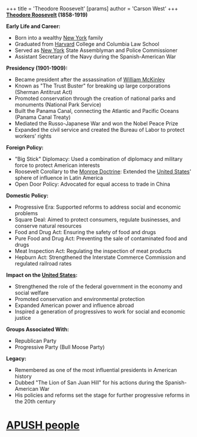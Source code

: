 +++
 title = 'Theodore Roosevelt'
[params]
	author = 'Carson West'
+++
**[Theodore Roosevelt](./../theodore-roosevelt/) (1858-1919)**

**Early Life and Career:**
* Born into a wealthy [New York](./../new-york/) family
* Graduated from [Harvard](./../harvard/) College and Columbia Law School
* Served as [New York](./../new-york/) State Assemblyman and Police Commissioner
* Assistant Secretary of the Navy during the Spanish-American War

**Presidency (1901-1909):**
* Became president after the assassination of [William McKinley](./../william-mckinley/)
* Known as "The Trust Buster" for breaking up large corporations (Sherman Antitrust Act)
* Promoted conservation through the creation of national parks and monuments (National Park Service)
* Built the Panama Canal, connecting the Atlantic and Pacific Oceans (Panama Canal Treaty)
* Mediated the Russo-Japanese War and won the Nobel Peace Prize
* Expanded the civil service and created the Bureau of Labor to protect workers' rights

**Foreign Policy:**
* "Big Stick" Diplomacy: Used a combination of diplomacy and military force to protect American interests
* Roosevelt Corollary to the [Monroe Doctrine](./../monroe-doctrine/): Extended the [United States](./../united-states/)' sphere of influence in Latin America
* Open Door Policy: Advocated for equal access to trade in China

**Domestic Policy:**
* Progressive Era: Supported reforms to address social and economic problems
* Square Deal: Aimed to protect consumers, regulate businesses, and conserve natural resources
* Food and Drug Act: Ensuring the safety of food and drugs
* Pure Food and Drug Act: Preventing the sale of contaminated food and drugs
* Meat Inspection Act: Regulating the inspection of meat products
* Hepburn Act: Strengthened the Interstate Commerce Commission and regulated railroad rates

**Impact on the [United States](./../united-states/):**
* Strengthened the role of the federal government in the economy and social welfare
* Promoted conservation and environmental protection
* Expanded American power and influence abroad
* Inspired a generation of progressives to work for social and economic justice

**Groups Associated With:**
* Republican Party
* Progressive Party (Bull Moose Party)

**Legacy:**
* Remembered as one of the most influential presidents in American history
* Dubbed "The Lion of San Juan Hill" for his actions during the Spanish-American War
* His policies and reforms set the stage for further progressive reforms in the 20th century
# [APUSH people](./../apush-people/)